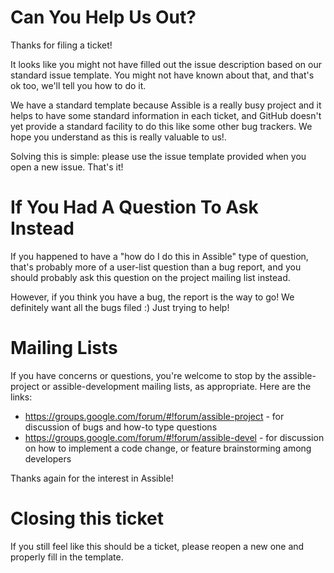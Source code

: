 Can You Help Us Out?
====================

Thanks for filing a ticket!

It looks like you might not have filled out the issue description based on our standard issue template.  You might not have known about that, and that's ok too, we'll tell you how to do it.

We have a standard template because Assible is a really busy project and it helps to have some standard information in each ticket, and GitHub doesn't yet provide a standard facility to do this like some other bug trackers.  We hope you understand as this is really valuable to us!.

Solving this is simple: please use the issue template provided when you open a new issue. That's it!

If You Had A Question To Ask Instead
====================================

If you happened to have a "how do I do this in Assible" type of question, that's probably more of a user-list question than a bug report, and you should probably ask this question on the project mailing list instead.

However, if you think you have a bug, the report is the way to go!  We definitely want all the bugs filed :)  Just trying to help!

Mailing Lists
=============

If you have concerns or questions, you're welcome to stop by the assible-project or assible-development mailing lists, as appropriate.  Here are the links:

  * https://groups.google.com/forum/#!forum/assible-project - for discussion of bugs and how-to type questions
  * https://groups.google.com/forum/#!forum/assible-devel - for discussion on how to implement a code change, or feature brainstorming among developers

Thanks again for the interest in Assible!

Closing this ticket
===================

If you still feel like this should be a ticket, please reopen a new one and properly fill in the template.
